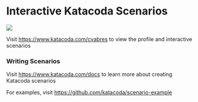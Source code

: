 # Interactive Katacoda Scenarios

[![](http://shields.katacoda.com/katacoda/cvabres/count.svg)](https://www.katacoda.com/cvabres "Get your profile on Katacoda.com")

Visit https://www.katacoda.com/cvabres to view the profile and interactive scenarios

### Writing Scenarios
Visit https://www.katacoda.com/docs to learn more about creating Katacoda scenarios

For examples, visit https://github.com/katacoda/scenario-example
